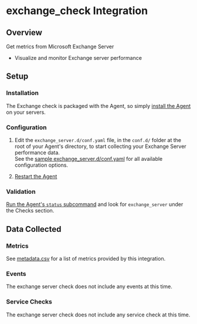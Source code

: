 # exchange_check Integration

## Overview

Get metrics from Microsoft Exchange Server

* Visualize and monitor Exchange server performance

## Setup
### Installation

The Exchange check is packaged with the Agent, so simply [install the Agent][1] on your servers.

### Configuration

1. Edit the `exchange_server.d/conf.yaml` file, in the `conf.d/` folder at the root of your Agent's directory, to start collecting your Exchange Server performance data.  
    See the [sample exchange_server.d/conf.yaml][2] for all available configuration options.

2. [Restart the Agent][5]

### Validation

[Run the Agent's `status` subcommand][3] and look for `exchange_server` under the Checks section.

## Data Collected
### Metrics
See [metadata.csv][4] for a list of metrics provided by this integration.

### Events
The exchange server check does not include any events at this time.

### Service Checks
The exchange server check does not include any service check at this time.


[1]: https://app.datadoghq.com/account/settings#agent
[2]: https://github.com/DataDog/integrations-core/blob/master/exchange_server/conf.yaml.example
[3]: https://docs.datadoghq.com/agent/faq/agent-commands/#agent-status-and-information
[4]: https://github.com/DataDog/integrations-core/blob/master/exchange_server/metadata.csv
[5]: https://docs.datadoghq.com/agent/faq/agent-commands/#start-stop-restart-the-agent


